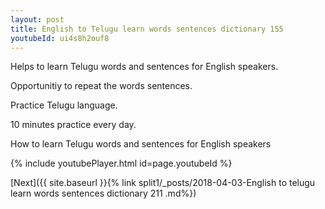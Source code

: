 ```yaml
---
layout: post
title: English to Telugu learn words sentences dictionary 155 
youtubeId: ui4s8h2ouf8
---
```

 
 
Helps to learn Telugu words and sentences for English speakers.

Opportunitiy to repeat the words sentences. 

Practice Telugu language. 
 
10 minutes practice every day. 
 
How to learn Telugu words and sentences for English speakers 
 
{% include youtubePlayer.html id=page.youtubeId %}
 
 
[Next]({{ site.baseurl }}{% link  split1/_posts/2018-04-03-English to telugu learn words sentences dictionary 211 .md%})
 
